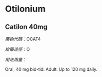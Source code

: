 # Otilonium

## Catilon 40mg

*藥物代碼*：OCAT4

*給藥途徑*：O

*用法用量*：

Oral, 40 mg bid-tid. Adult: Up to 120 mg daily.

